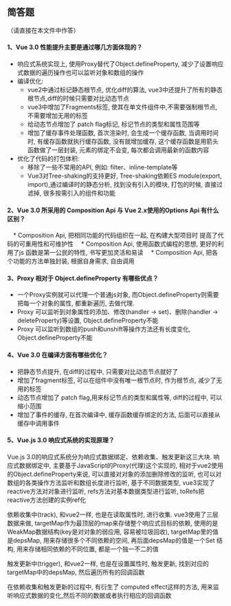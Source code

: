 ## 简答题

（请直接在本文件中作答）

#### 1、Vue 3.0 性能提升主要是通过哪几方面体现的？
* 响应式系统实现上, 使用Proxy替代了Object.defineProperty, 减少了设置响应式数据的遍历操作也可以监听对象和数组的操作
* 编译优化:
  * vue2中通过标记静态根节点, 优化diff的算法, vue3中还提升了所有的静态根节点,diff的时候只需要对比动态节点
  * vue3中增加了Fragments标签, 使其在单文件组件中,不需要强制根节点, 不需要增加无用的标签
  * 给动态节点增加了 patch flag标记, 标记节点的类型和属性范围等
  * 增加了缓存事件处理函数, 首次渲染时, 会生成一个缓存函数, 当调用时间时, 有缓存函数就执行缓存函数, 没有就增加缓存, 这个缓存函数是用箭头函数做了一层封装, 元素的绑定不会变, 每次都会调用最新的函数内容
* 优化了代码的打包体积: 
  * 移除了一些不常用的API, 例如: filter、inline-template等
  * Vue3对Tree-shaking的支持更好, Tree-shaking依赖ES module(export, import),通过编译时的静态分析, 找到没有引入的模块, 打包的时候, 直接过滤掉, 很多按需引入的组件和功能


#### 2、Vue 3.0 所采用的 Composition Api 与 Vue 2.x使用的Options Api 有什么区别？

　* Composition Api, 把相同功能的代码组织在一起, 在构建大型项目时 提高了代码的可重用性和可维护性
　* Composition Api, 使用函数式编程的思想, 更好的利用了js 函数是第一公民的特性, 书写更加灵活和易读
　* Composition Api, 把各个功能的方法单独封装, 根据自身需求, 自由调用


#### 3、Proxy 相对于 Object.defineProperty 有哪些优点？

* 一个Proxy实例就可以代理一个普通js对象, 而Object.defineProperty则需要把每一个对象的属性, 都重新遍历, 去做代理.
* Proxy 可以监听到对象属性的添加、修改(handler -> set)、删除(handler -> deleteProperty)等设置, Object.defineProperty不能
* Proxy 可以监听到数组的push和unshift等操作方法还有长度变化, Object.defineProperty不能　

#### 4、Vue 3.0 在编译方面有哪些优化？
* 把静态节点提升, 在diff的过程中, 只需要对比动态节点就好了
* 增加了fragment标签, 可以在组件中没有唯一根节点时, 作为根节点, 减少了无用的标签
* 动态节点增加了 patch flag,用来标记节点的类型和属性等, diff的过程中, 可以缩小范围
* 增加了事件的缓存, 在首次编译中, 缓存函数缓存绑定的方法, 后面可以直接从缓存中调用事件
　


#### 5、Vue.js 3.0 响应式系统的实现原理？
Vue.js 3.0的响应式系统分为响应式数据绑定、依赖收集、触发更新这三大块.
响应式数据绑定中, 主要基于JavaScript的Proxy(代理)这个实现的, 相对于vue2使用的Object.defineProperty来说, 可以直接对对象的添加删除修改的监听, 也可以对数组的各类操作方法监听和数组长度进行监听, 基于不同数据类型, vue3实现了reactive方法对对象进行监听, refs方法对基本数据类型进行监听, toRefs把reactive方法创建的实例ref化

依赖收集中(track), 和vue2一样, 也是在读取属性时, 进行收集. vue3使用了三层数据来做, targetMap作为最顶层的map来存储整个响应式目标的依赖, 使用的是WeakMap数据结构(key是对对象的弱应用, 容易被垃圾回收), targetMap里的值是depsMap, 用来存储很多个不同依赖的空间, 再后面depsMap的值是一个Set	结构, 用来存储相同依赖的不同位置, 都是一个独一不二的值

触发更新中(trigger), 和vue2一样, 也是在设置属性时, 触发更新, 找到对应的targetMap中的depsMap, 然后遍历所有的回调函数

在依赖收集和触发更新的过程中, 有衍生了 computed effect这样的方法, 用来监听响应式数据的变化,然后不同的数据或者执行相应的回调函数


　

　